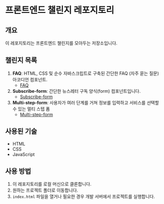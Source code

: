 # 프론트엔드 챌린지 레포지토리

## 개요

이 레포지토리는 프론트엔드 챌린지를 모아두는 저장소입니다.

## 챌린지 목록

1. **FAQ**: HTML, CSS 및 순수 자바스크립트로 구축된 간단한 FAQ (자주 묻는 질문) 아코디언 컴포넌트.
   - [FAQ](https://github.com/catmaker/Frontend-Challenge/tree/main/faq-accordion-main)
2. **Subscribe-form**: 간단한 뉴스레터 구독 양식(form) 컴포넌트입니다.
   - [Subscribe-form](https://github.com/catmaker/Frontend-Challenge/tree/main/newsletter-sign-up-with-success-message-main)
3. **Multi-step-form**: 사용자가 여러 단계를 거쳐 정보를 입력하고 서비스를 선택할 수 있는 멀티 스텝 폼
   - [Multi-step-form](https://github.com/catmaker/Frontend-Challenge/tree/main/multi-step-form-main)
  

## 사용된 기술

- HTML
- CSS
- JavaScript


## 사용 방법

1. 이 레포지토리를 로컬 머신으로 클론합니다.
2. 원하는 프로젝트 폴더로 이동합니다.
3. `index.html` 파일을 열거나 필요한 경우 개발 서버에서 프로젝트를 실행합니다.

